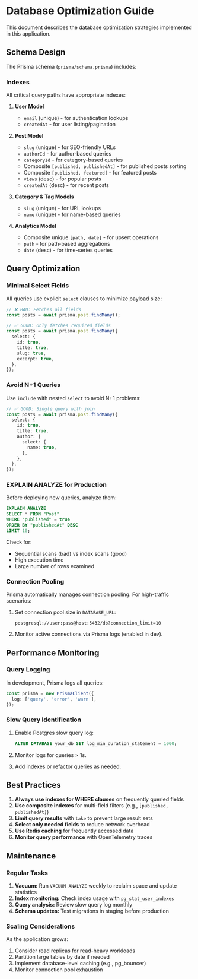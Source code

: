 # Database Optimization Guide

This document describes the database optimization strategies implemented in this application.

## Schema Design

The Prisma schema (`prisma/schema.prisma`) includes:

### Indexes

All critical query paths have appropriate indexes:

1. **User Model**
   - `email` (unique) - for authentication lookups
   - `createdAt` - for user listing/pagination

2. **Post Model**
   - `slug` (unique) - for SEO-friendly URLs
   - `authorId` - for author-based queries
   - `categoryId` - for category-based queries
   - Composite `[published, publishedAt]` - for published posts sorting
   - Composite `[published, featured]` - for featured posts
   - `views` (desc) - for popular posts
   - `createdAt` (desc) - for recent posts

3. **Category & Tag Models**
   - `slug` (unique) - for URL lookups
   - `name` (unique) - for name-based queries

4. **Analytics Model**
   - Composite unique `[path, date]` - for upsert operations
   - `path` - for path-based aggregations
   - `date` (desc) - for time-series queries

## Query Optimization

### Minimal Select Fields

All queries use explicit `select` clauses to minimize payload size:

```typescript
// ❌ BAD: Fetches all fields
const posts = await prisma.post.findMany();

// ✅ GOOD: Only fetches required fields
const posts = await prisma.post.findMany({
  select: {
    id: true,
    title: true,
    slug: true,
    excerpt: true,
  },
});
```

### Avoid N+1 Queries

Use `include` with nested `select` to avoid N+1 problems:

```typescript
// ✅ GOOD: Single query with join
const posts = await prisma.post.findMany({
  select: {
    id: true,
    title: true,
    author: {
      select: {
        name: true,
      },
    },
  },
});
```

### EXPLAIN ANALYZE for Production

Before deploying new queries, analyze them:

```sql
EXPLAIN ANALYZE
SELECT * FROM "Post"
WHERE "published" = true
ORDER BY "publishedAt" DESC
LIMIT 10;
```

Check for:
- Sequential scans (bad) vs index scans (good)
- High execution time
- Large number of rows examined

### Connection Pooling

Prisma automatically manages connection pooling. For high-traffic scenarios:

1. Set connection pool size in `DATABASE_URL`:
   ```
   postgresql://user:pass@host:5432/db?connection_limit=10
   ```

2. Monitor active connections via Prisma logs (enabled in dev).

## Performance Monitoring

### Query Logging

In development, Prisma logs all queries:

```typescript
const prisma = new PrismaClient({
  log: ['query', 'error', 'warn'],
});
```

### Slow Query Identification

1. Enable Postgres slow query log:
   ```sql
   ALTER DATABASE your_db SET log_min_duration_statement = 1000;
   ```

2. Monitor logs for queries > 1s.

3. Add indexes or refactor queries as needed.

## Best Practices

1. **Always use indexes for WHERE clauses** on frequently queried fields
2. **Use composite indexes** for multi-field filters (e.g., `[published, publishedAt]`)
3. **Limit query results** with `take` to prevent large result sets
4. **Select only needed fields** to reduce network overhead
5. **Use Redis caching** for frequently accessed data
6. **Monitor query performance** with OpenTelemetry traces

## Maintenance

### Regular Tasks

1. **Vacuum:** Run `VACUUM ANALYZE` weekly to reclaim space and update statistics
2. **Index monitoring:** Check index usage with `pg_stat_user_indexes`
3. **Query analysis:** Review slow query log monthly
4. **Schema updates:** Test migrations in staging before production

### Scaling Considerations

As the application grows:

1. Consider read replicas for read-heavy workloads
2. Partition large tables by date if needed
3. Implement database-level caching (e.g., pg_bouncer)
4. Monitor connection pool exhaustion
